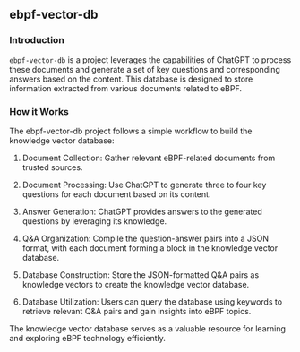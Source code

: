 ## ebpf-vector-db

### Introduction

`ebpf-vector-db` is a project leverages the capabilities of ChatGPT to process these documents and generate a set of key questions and corresponding answers based on the content. This database is designed to store information extracted from various documents related to eBPF.

### How it Works

The ebpf-vector-db project follows a simple workflow to build the knowledge vector database:

1. Document Collection: Gather relevant eBPF-related documents from trusted sources.

2. Document Processing: Use ChatGPT to generate three to four key questions for each document based on its content.

3. Answer Generation: ChatGPT provides answers to the generated questions by leveraging its knowledge.

4. Q&A Organization: Compile the question-answer pairs into a JSON format, with each document forming a block in the knowledge vector database.

5. Database Construction: Store the JSON-formatted Q&A pairs as knowledge vectors to create the knowledge vector database.

6. Database Utilization: Users can query the database using keywords to retrieve relevant Q&A pairs and gain insights into eBPF topics.

The knowledge vector database serves as a valuable resource for learning and exploring eBPF technology efficiently.